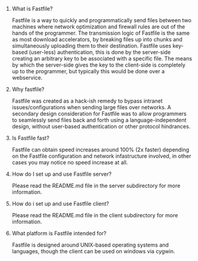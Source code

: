 1. What is Fastfile?

	Fastfile is a way to quickly and programmatically send files between two machines where network optimization and firewall rules are out of the hands of the programmer.  The transmission logic of Fastfile is the same as most download accelerators, by breaking files up into chunks and simultaneously uploading them to their destination.  Fastfile uses key-based (user-less) authentication, this is done by the server-side creating an arbitrary key to be associated with a specific file.  The means by which the server-side gives the key to the client-side is completely up to the programmer, but typically this would be done over a webservice.

2. Why fastfile?

	Fastfile was created as a hack-ish remedy to bypass intranet issues/configurations when sending large files over networks.  A secondary design consideration for Fastfile was to allow programmers to seamlessly send files back and forth using a language-independent design, without user-based authentication or other protocol hindrances.

2. Is Fastfile fast?

	Fastfile can obtain speed increases around 100% (2x faster) depending on the Fastfile configuration and network infastructure involved, in other cases you may notice no speed increase at all.

3. How do I set up and use Fastfile server?

	Please read the README.md file in the server subdirectory for more information.

4. How do i set up and use Fastfile client?

	Please read the README.md file in the client subdirectory for more information.

5. What platform is Fastfile intended for?

	Fastfile is designed around UNIX-based operating systems and languages, though the client can be used on windows via cygwin.
